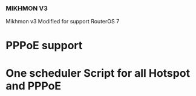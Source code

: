 ### MIKHMON V3

Mikhmon v3 Modified for support RouterOS 7

# PPPoE support
# One scheduler Script for all Hotspot and PPPoE 

